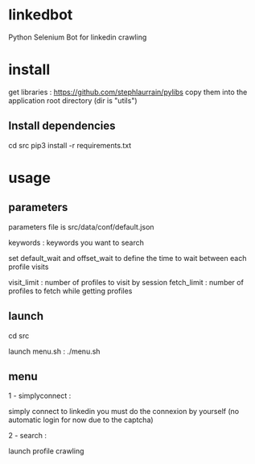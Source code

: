 # linkedbot

Python Selenium Bot for linkedin crawling

# install

get libraries :
https://github.com/stephlaurrain/pylibs
copy them into the application root directory (dir is "utils")

## Install dependencies

cd src
pip3 install -r requirements.txt

# usage

## parameters 

parameters file is src/data/conf/default.json

keywords :
keywords you want to search

set default_wait and offset_wait to define the time to wait between each profile visits

visit_limit : number of profiles to visit by session
fetch_limit : number of profiles to fetch while getting profiles



## launch

cd src

launch menu.sh : 
./menu.sh

## menu 

1 - simplyconnect :

simply connect to linkedin 
you must do the connexion by yourself (no automatic login for now due to the captcha)


2 - search :

launch profile crawling
